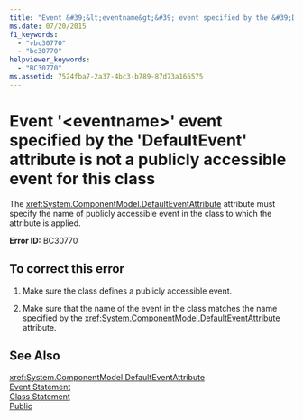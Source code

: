 ```yaml
---
title: "Event &#39;&lt;eventname&gt;&#39; event specified by the &#39;DefaultEvent&#39; attribute is not a publicly accessible event for this class"
ms.date: 07/20/2015
f1_keywords: 
  - "vbc30770"
  - "bc30770"
helpviewer_keywords: 
  - "BC30770"
ms.assetid: 7524fba7-2a37-4bc3-b789-87d73a166575
---
```

# Event &#39;&lt;eventname&gt;&#39; event specified by the &#39;DefaultEvent&#39; attribute is not a publicly accessible event for this class
The <xref:System.ComponentModel.DefaultEventAttribute> attribute must specify the name of publicly accessible event in the class to which the attribute is applied.  
  
 **Error ID:** BC30770  
  
## To correct this error  
  
1. Make sure the class defines a publicly accessible event.  
  
2. Make sure that the name of the event in the class matches the name specified by the <xref:System.ComponentModel.DefaultEventAttribute> attribute.  
  
## See Also  
 <xref:System.ComponentModel.DefaultEventAttribute>  
 [Event Statement](../../visual-basic/language-reference/statements/event-statement.md)  
 [Class Statement](../../visual-basic/language-reference/statements/class-statement.md)  
 [Public](../../visual-basic/language-reference/modifiers/public.md)
